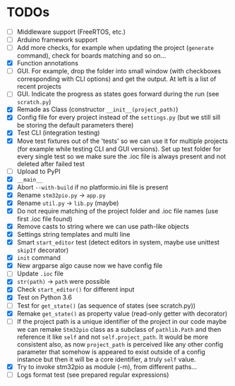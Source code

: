 # TODOs

 - [ ] Middleware support (FreeRTOS, etc.)
 - [ ] Arduino framework support
 - [ ] Add more checks, for example when updating the project (`generate` command), check for boards matching and so on...
 - [x] Function annotations
 - [ ] GUI. For example, drop the folder into small window (with checkboxes corresponding with CLI options) and get the output. At left is a list of recent projects
 - [ ] GUI. Indicate the progress as states goes forward during the run (see `scratch.py`)
 - [x] Remade as Class (constructor `__init__(project_path)`)
 - [x] Config file for every project instead of the `settings.py` (but we still sill be storing the default parameters there)
 - [x] Test CLI (integration testing)
 - [x] Move test fixtures out of the 'tests' so we can use it for multiple projects (for example while testing CLI and GUI versions). Set up test folder for every single test so we make sure the .ioc file is always present and not deleted after failed test
 - [ ] Upload to PyPI
 - [x] `__main__`
 - [x] Abort `--with-build` if no platformio.ini file is present
 - [x] Rename `stm32pio.py` -> `app.py`
 - [x] Rename `util.py` -> `lib.py` (maybe)
 - [x] Do not require matching of the project folder and .ioc file names (use first .ioc file found)
 - [x] Remove casts to string where we can use path-like objects
 - [x] Settings string templates and multi line
 - [x] Smart `start_editor` test (detect editors in system, maybe use unittest `skipIf` decorator)
 - [x] `init` command
 - [x] New argparse algo cause now we have config file
 - [ ] Update `.ioc` file
 - [x] `str(path)` -> `path` were possible
 - [x] Check `start_editor()` for different input
 - [x] Test on Python 3.6
 - [ ] Test for `get_state()` (as sequence of states (see scratch.py))
 - [x] Remake `get_state()` as property value (read-only getter with decorator)
 - [ ] If the project path is a unique identifier of the project in our code maybe we can remake `Stm32pio` class as a subclass of `pathlib.Path` and then reference it like `self` and not `self.project_path`. It would be more consistent also, as now `project_path` is perceived like any other config parameter that somehow is appeared to exist outside of a config instance but then it will be a core identifier, a truly `self` value.
 - [x] Try to invoke stm32pio as module (-m), from different paths...
 - [ ] Logs format test (see prepared regular expressions)

